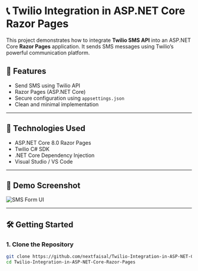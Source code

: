 # 📞 Twilio Integration in ASP.NET Core Razor Pages

This project demonstrates how to integrate **Twilio SMS API** into an ASP.NET Core **Razor Pages** application. It sends SMS messages using Twilio’s powerful communication platform.

## 🚀 Features

- Send SMS using Twilio API
- Razor Pages (ASP.NET Core)
- Secure configuration using `appsettings.json`
- Clean and minimal implementation

---

## 🧰 Technologies Used

- ASP.NET Core 8.0 Razor Pages
- Twilio C# SDK
- .NET Core Dependency Injection
- Visual Studio / VS Code

---

## 📸 Demo Screenshot

![SMS Form UI](screenshots/sms-form.png)

---

## 🛠️ Getting Started

### 1. Clone the Repository

```bash
git clone https://github.com/nextfaisal/Twilio-Integration-in-ASP-NET-Core-Razor-Pages.git
cd Twilio-Integration-in-ASP-NET-Core-Razor-Pages
